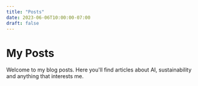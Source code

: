 ```yaml
---
title: "Posts"
date: 2023-06-06T10:00:00-07:00
draft: false
---
```


# My Posts

Welcome to my blog posts. Here you'll find articles about AI, sustainability and anything that interests me.
